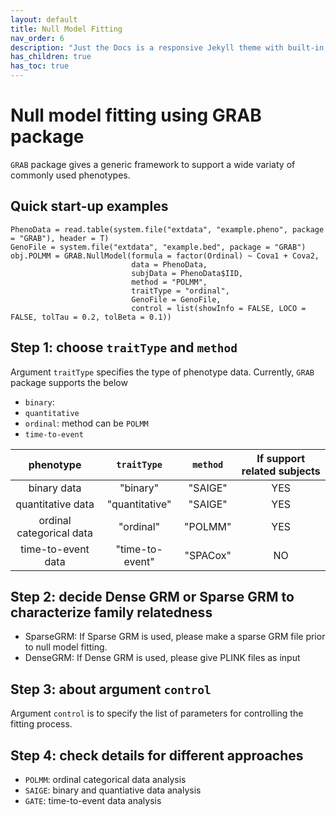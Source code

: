 ```yaml
---
layout: default
title: Null Model Fitting
nav_order: 6
description: "Just the Docs is a responsive Jekyll theme with built-in search that is easily customizable and hosted on GitHub Pages."
has_children: true
has_toc: true
---
```


# Null model fitting using GRAB package 

```GRAB``` package gives a generic framework to support a wide variaty of commonly used phenotypes. 

## Quick start-up examples
```
PhenoData = read.table(system.file("extdata", "example.pheno", package = "GRAB"), header = T)
GenoFile = system.file("extdata", "example.bed", package = "GRAB")
obj.POLMM = GRAB.NullModel(formula = factor(Ordinal) ~ Cova1 + Cova2,
                           data = PhenoData, 
                           subjData = PhenoData$IID, 
                           method = "POLMM", 
                           traitType = "ordinal",
                           GenoFile = GenoFile,
                           control = list(showInfo = FALSE, LOCO = FALSE, tolTau = 0.2, tolBeta = 0.1))
```

## Step 1: choose ```traitType``` and ```method```

Argument ```traitType``` specifies the type of phenotype data. Currently, ```GRAB``` package supports the below 

- ```binary```: 
- ```quantitative```
- ```ordinal```: method can be ```POLMM```
- ```time-to-event```

| phenotype                | ```traitType``` |```method```|If support related subjects|
|:------------------------:|:---------------:|:----------:|:-------------------------:|
| binary data              | "binary"        | "SAIGE"    |  YES                      |
| quantitative data        | "quantitative"  | "SAIGE"    |  YES                      |
| ordinal categorical data | "ordinal"       | "POLMM"    |  YES                      |
| time-to-event data       | "time-to-event" | "SPACox"   |  NO                       |

## Step 2: decide Dense GRM or Sparse GRM to characterize family relatedness

- SparseGRM: If Sparse GRM is used, please make a sparse GRM file prior to null model fitting.
- DenseGRM: If Dense GRM is used, please give PLINK files as input

## Step 3: about argument ```control``` 

Argument ```control``` is to specify the list of parameters for controlling the fitting process. 

## Step 4: check details for different approaches

- ```POLMM```: ordinal categorical data analysis 
- ```SAIGE```: binary and quantiative data analysis
- ```GATE```: time-to-event data analysis

## 







